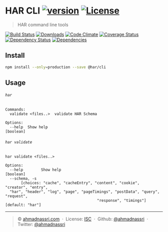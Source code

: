 # HAR CLI [![version][npm-version]][npm-url] [![License][license-image]][license-url]

> HAR command line tools

[![Build Status][travis-image]][travis-url]
[![Downloads][npm-downloads]][npm-url]
[![Code Climate][codeclimate-quality]][codeclimate-url]
[![Coverage Status][codeclimate-coverage]][codeclimate-url]
[![Dependency Status][dependencyci-image]][dependencyci-url]
[![Dependencies][david-image]][david-url]

## Install

```bash
npm install --only=production --save @har/cli
```

## Usage

###### `har`

```
Commands:
  validate <files..>  validate HAR Schema

Options:
  --help  Show help                                                    [boolean]
```

###### `har validate`

```
har validate <files..>

Options:
  --help        Show help                                              [boolean]
  --schema, -s
       [choices: "cache", "cacheEntry", "content", "cookie", "creator", "entry",
  "har", "header", "log", "page", "pageTimings", "postData", "query", "request",
                                         "response", "timings"] [default: "har"]
```

----
> :copyright: [ahmadnassri.com](https://www.ahmadnassri.com/) &nbsp;&middot;&nbsp;
> License: [ISC][license-url] &nbsp;&middot;&nbsp;
> Github: [@ahmadnassri](https://github.com/ahmadnassri) &nbsp;&middot;&nbsp;
> Twitter: [@ahmadnassri](https://twitter.com/ahmadnassri)

[license-url]: http://choosealicense.com/licenses/isc/
[license-image]: https://img.shields.io/github/license/ahmadnassri/har-cli.svg?style=flat-square

[travis-url]: https://travis-ci.org/ahmadnassri/har-cli
[travis-image]: https://img.shields.io/travis/ahmadnassri/har-cli.svg?style=flat-square

[npm-url]: https://www.npmjs.com/package/@har/cli
[npm-version]: https://img.shields.io/npm/v/@har/cli.svg?style=flat-square
[npm-downloads]: https://img.shields.io/npm/dm/@har/cli.svg?style=flat-square

[codeclimate-url]: https://codeclimate.com/github/ahmadnassri/har-cli
[codeclimate-quality]: https://img.shields.io/codeclimate/github/ahmadnassri/har-cli.svg?style=flat-square
[codeclimate-coverage]: https://img.shields.io/codeclimate/coverage/github/ahmadnassri/har-cli.svg?style=flat-square

[david-url]: https://david-dm.org/ahmadnassri/har-cli
[david-image]: https://img.shields.io/david/ahmadnassri/har-cli.svg?style=flat-square

[dependencyci-url]: https://dependencyci.com/github/ahmadnassri/har-cli
[dependencyci-image]: https://dependencyci.com/github/ahmadnassri/har-cli/badge?style=flat-square
